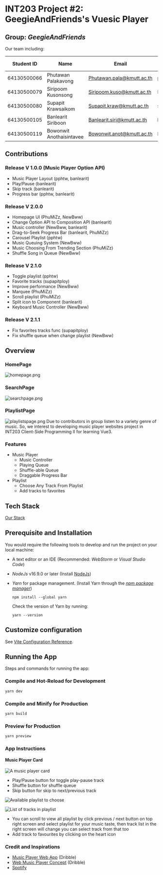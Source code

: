 # INT203 Project #2: GeegieAndFriends's Vuesic Player
## Group: _GeegieAndFriends_

Our team including:

| Student ID  | Name                     | Email                      | Github Username | Contributions (%) |
|-------------|--------------------------|----------------------------|-----------------|-------------------|
| 64130500066 | Phutawan Palakavong      | Phutawan.pala@kmutt.ac.th  | pphtw           | 22.5              |
| 64130500079 | Siripoom Kusonsong       | Siripoom.kuso@kmutt.ac.th  | PhuMiZz         | 22.5              |
| 64130500080 | Supapit Krawsaikom       | Supapit.kraw@kmutt.ac.th   | supapitploy     | 10                |
| 64130500105 | Banlearit Siriboon       | Banlearit.siri@kmutt.ac.th | banlearit       | 22.5              |
| 64130500119 | Bowonwit Anothaisintavee | Bowonwit.anot@kmutt.ac.th  | NewBww          | 22.5              |

## Contributions

### Release V 1.0.0 (Music Player Option API)
- Music Player Layout (pphtw, banlearit)
- Play/Pause (banlearit)
- Skip track (banlearit)
- Progress bar (pphtw, banlearit)

### Release V 2.0.0
- Homepage UI (PhuMiZz, NewBww)
- Change Option API to Composition API (banlearit)
- Music controller (NewBww, banlearit)
- Drag-to-Seek Progress Bar (banlearit, PhuMiZz)
- Carousel Playlist (pphtw)
- Music Queuing System (NewBww)
- Music Choosing From Trending Section (PhuMiZz)
- Shuffle Song in Queue (NewBww)

### Release V 2.1.0
- Toggle playlist (pphtw)
- Favorite tracks (supapitploy)
- Improve performance (NewBww)
- Marquee (PhuMiZz)
- Scroll playlist (PhuMiZz)
- Split icon to Component (banlearit)
- Keyboard Music Controller (NewBww)

### Release V 2.1.1
- Fix favorites tracks func (supapitploy)
- Fix shuffle queue when change playlist (NewBww)

## Overview
### HomePage
![homepage.png](docs/img/homepage.png)
### SearchPage
![searchpage.png](docs/img/searchpage.png)
### PlaylistPage
![playlistspage.png](docs/img/playlistspage.png)
Due to contributors in group listen to a variety genre of music. So, we interest to developing music player  websites project in INT203 Client-Side Programming II for learning Vue3.

### Features

- Music Player
  - Music Controller
  - Playing Queue
  - Shuffle-able Queue
  - Draggable Progress Bar
- Playlist
  - Choose Any Track From Playlist
  - Add tracks to favorites

## Tech Stack

[Our Stack](https://stackshare.io/newbww/project1-sec-2-geegie-and-friends)

## Prerequisite and Installation
You would require the following tools to develop and run the project on your local machine:

- A text editor or an IDE (Recommended: _WebStorm_ or _Visual Studio Code_)
- _NodeJs_ v16.9.0 or later (Install [NodeJs](https://nodejs.org/en/download/))
- _Yarn_ for package management. (Install Yarn through the [_npm package manager_](http://npmjs.org/))

  ```
  npm install --global yarn
  ```

  Check the version of Yarn by running:

  ```
  yarn --version
  ```


## Customize configuration

See [Vite Configuration Reference](https://vitejs.dev/config/).

## Running the App

Steps and commands for running the app:

### Compile and Hot-Reload for Development

```sh
yarn dev
```

### Compile and Minify for Production

```sh
yarn build
```

### Preview for Production

```sh
yarn preview
```

### App Instructions

#### Music Player Card

![A music player card](docs/img/music-player-card.png "Music Player Card")

- Play/Pause button for toggle play-pause track
- Shuffle button for shuffle queue
- Skip button for skip to next/previous track

![Available playlist to choose](docs/img/playlists.png "Playlists")

![List of tracks in playlist](docs/img/playlist-tracks.png "Playlist Tracks")
- You can scroll to view all playlist by click previous / next button on top right screen and select playlist for your music taste, then track list in the right screen will change you can select track from that too
- Add track to favourites by clicking on the heart icon
### Credit and Inspirations

- [Music Player Web App](https://dribbble.com/shots/18946599-Music-Player-Web-App) (Dribble)
- [Web Music Player Concept](https://dribbble.com/shots/19753283-Web-Music-Player-Concept) (Dribble)
- [Spotify](https://www.spotify.com/)